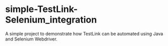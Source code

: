 # simple-TestLink-Selenium_integration
A simple project to demonstrate how TestLink can be automated using Java and Selenium Webdriver.
